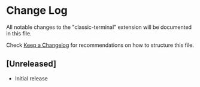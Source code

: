 # Change Log

All notable changes to the "classic-terminal" extension will be documented in this file.

Check [Keep a Changelog](http://keepachangelog.com/) for recommendations on how to structure this file.

## [Unreleased]

- Initial release
